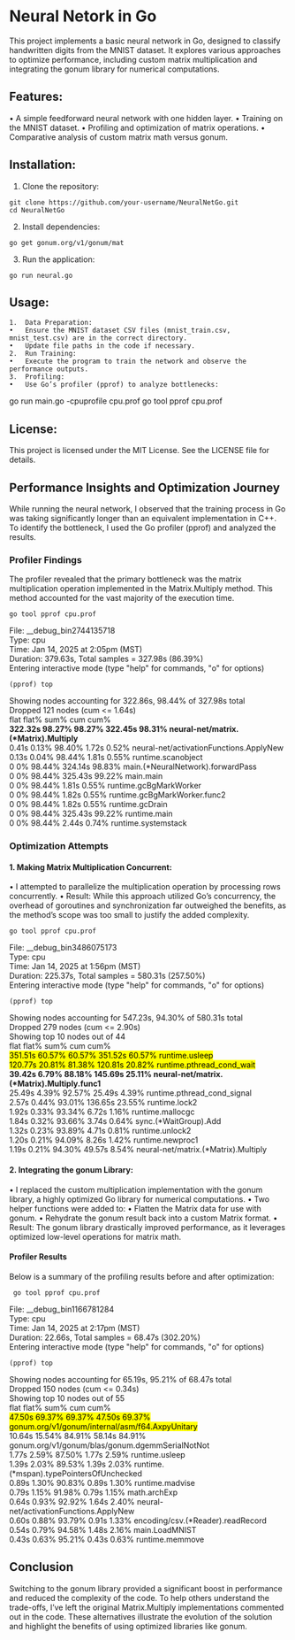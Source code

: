# Neural Netork in Go

This project implements a basic neural network in Go, designed to classify handwritten digits from the MNIST dataset. It explores various approaches to optimize performance, including custom matrix multiplication and integrating the gonum library for numerical computations.

## Features:

• A simple feedforward neural network with one hidden layer.
• Training on the MNIST dataset.
• Profiling and optimization of matrix operations.
• Comparative analysis of custom matrix math versus gonum.

## Installation:

1. Clone the repository:

```
git clone https://github.com/your-username/NeuralNetGo.git
cd NeuralNetGo
```

2. Install dependencies:

```
go get gonum.org/v1/gonum/mat
```

3. Run the application:

```
go run neural.go
```

## Usage:

    1.	Data Preparation:
    •	Ensure the MNIST dataset CSV files (mnist_train.csv, mnist_test.csv) are in the correct directory.
    •	Update file paths in the code if necessary.
    2.	Run Training:
    •	Execute the program to train the network and observe the performance outputs.
    3.	Profiling:
    •	Use Go’s profiler (pprof) to analyze bottlenecks:

go run main.go -cpuprofile cpu.prof
go tool pprof cpu.prof

## License:

This project is licensed under the MIT License. See the LICENSE file for details.

## Performance Insights and Optimization Journey

While running the neural network, I observed that the training process in Go was taking significantly longer than an equivalent implementation in C++. To identify the bottleneck, I used the Go profiler (pprof) and analyzed the results.

### Profiler Findings

The profiler revealed that the primary bottleneck was the matrix multiplication operation implemented in the Matrix.Multiply method. This method accounted for the vast majority of the execution time.

```
go tool pprof cpu.prof
```

File: \_\_debug_bin2744135718  
Type: cpu  
Time: Jan 14, 2025 at 2:05pm (MST)  
Duration: 379.63s, Total samples = 327.98s (86.39%)  
Entering interactive mode (type "help" for commands, "o" for options)

```
(pprof) top
```

Showing nodes accounting for 322.86s, 98.44% of 327.98s total  
Dropped 121 nodes (cum <= 1.64s)  
flat flat% sum% cum cum%  
**322.32s 98.27% 98.27% 322.45s 98.31% neural-net/matrix.(\*Matrix).Multiply**  
0.41s 0.13% 98.40% 1.72s 0.52% neural-net/activationFunctions.ApplyNew  
0.13s 0.04% 98.44% 1.81s 0.55% runtime.scanobject  
0 0% 98.44% 324.14s 98.83% main.(\*NeuralNetwork).forwardPass  
0 0% 98.44% 325.43s 99.22% main.main  
0 0% 98.44% 1.81s 0.55% runtime.gcBgMarkWorker  
0 0% 98.44% 1.82s 0.55% runtime.gcBgMarkWorker.func2  
0 0% 98.44% 1.82s 0.55% runtime.gcDrain  
0 0% 98.44% 325.43s 99.22% runtime.main  
0 0% 98.44% 2.44s 0.74% runtime.systemstack

### Optimization Attempts

#### 1. Making Matrix Multiplication Concurrent:

• I attempted to parallelize the multiplication operation by processing rows concurrently.
• Result: While this approach utilized Go’s concurrency, the overhead of goroutines and synchronization far outweighed the benefits, as the method’s scope was too small to justify the added complexity.

```
go tool pprof cpu.prof
```

File: \_\_debug_bin3486075173  
Type: cpu  
Time: Jan 14, 2025 at 1:56pm (MST)  
Duration: 225.37s, Total samples = 580.31s (257.50%)  
Entering interactive mode (type "help" for commands, "o" for options)

```
(pprof) top
```

Showing nodes accounting for 547.23s, 94.30% of 580.31s total  
Dropped 279 nodes (cum <= 2.90s)  
Showing top 10 nodes out of 44  
flat flat% sum% cum cum%  
<mark>351.51s 60.57% 60.57% 351.52s 60.57% runtime.usleep</mark>  
<mark>120.77s 20.81% 81.38% 120.81s 20.82% runtime.pthread_cond_wait</mark>  
**39.42s 6.79% 88.18% 145.69s 25.11% neural-net/matrix.(\*Matrix).Multiply.func1**  
25.49s 4.39% 92.57% 25.49s 4.39% runtime.pthread_cond_signal  
2.57s 0.44% 93.01% 136.65s 23.55% runtime.lock2  
1.92s 0.33% 93.34% 6.72s 1.16% runtime.mallocgc  
1.84s 0.32% 93.66% 3.74s 0.64% sync.(\*WaitGroup).Add  
1.32s 0.23% 93.89% 4.71s 0.81% runtime.unlock2  
1.20s 0.21% 94.09% 8.26s 1.42% runtime.newproc1  
1.19s 0.21% 94.30% 49.57s 8.54% neural-net/matrix.(\*Matrix).Multiply

#### 2. Integrating the gonum Library:

• I replaced the custom multiplication implementation with the gonum library, a highly optimized Go library for numerical computations.
• Two helper functions were added to:
• Flatten the Matrix data for use with gonum.
• Rehydrate the gonum result back into a custom Matrix format.
• Result: The gonum library drastically improved performance, as it leverages optimized low-level operations for matrix math.

#### Profiler Results

Below is a summary of the profiling results before and after optimization:

```
 go tool pprof cpu.prof
```

File: \_\_debug_bin1166781284  
Type: cpu  
Time: Jan 14, 2025 at 2:17pm (MST)  
Duration: 22.66s, Total samples = 68.47s (302.20%)  
Entering interactive mode (type "help" for commands, "o" for options)

```
(pprof) top
```

Showing nodes accounting for 65.19s, 95.21% of 68.47s total  
Dropped 150 nodes (cum <= 0.34s)  
Showing top 10 nodes out of 55  
flat flat% sum% cum cum%  
<mark>47.50s 69.37% 69.37% 47.50s 69.37% gonum.org/v1/gonum/internal/asm/f64.AxpyUnitary</mark>  
10.64s 15.54% 84.91% 58.14s 84.91% gonum.org/v1/gonum/blas/gonum.dgemmSerialNotNot  
1.77s 2.59% 87.50% 1.77s 2.59% runtime.usleep  
1.39s 2.03% 89.53% 1.39s 2.03% runtime.(*mspan).typePointersOfUnchecked  
0.89s 1.30% 90.83% 0.89s 1.30% runtime.madvise  
0.79s 1.15% 91.98% 0.79s 1.15% math.archExp  
0.64s 0.93% 92.92% 1.64s 2.40% neural-net/activationFunctions.ApplyNew  
0.60s 0.88% 93.79% 0.91s 1.33% encoding/csv.(*Reader).readRecord  
0.54s 0.79% 94.58% 1.48s 2.16% main.LoadMNIST  
0.43s 0.63% 95.21% 0.43s 0.63% runtime.memmove

## Conclusion

Switching to the gonum library provided a significant boost in performance and reduced the complexity of the code. To help others understand the trade-offs, I’ve left the original Matrix.Multiply implementations commented out in the code. These alternatives illustrate the evolution of the solution and highlight the benefits of using optimized libraries like gonum.

